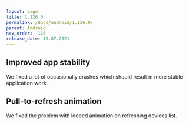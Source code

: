 ```yaml
---
layout: page
title: 1.126.0
permalink: /docs/android/1.126.0/
parent: Android
nav_order: -126
release_date: 19.07.2021
---
```


## Improved app stability 
We fixed a lot of occasionally crashes which should result in more stable application work.

## Pull-to-refresh animation  
We fixed the problem with looped animation on refreshing devices list.